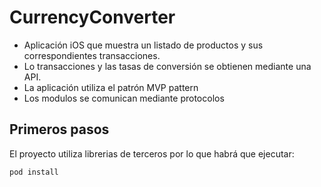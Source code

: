 # CurrencyConverter
- Aplicación iOS que muestra un listado de productos y sus correspondientes transacciones.
- Lo transacciones y las tasas de conversión se obtienen mediante una API.
- La aplicación utiliza el patrón MVP pattern
- Los modulos se comunican mediante protocolos 

## Primeros pasos
El proyecto utiliza librerias de terceros por lo que habrá que ejecutar:

`pod install`

